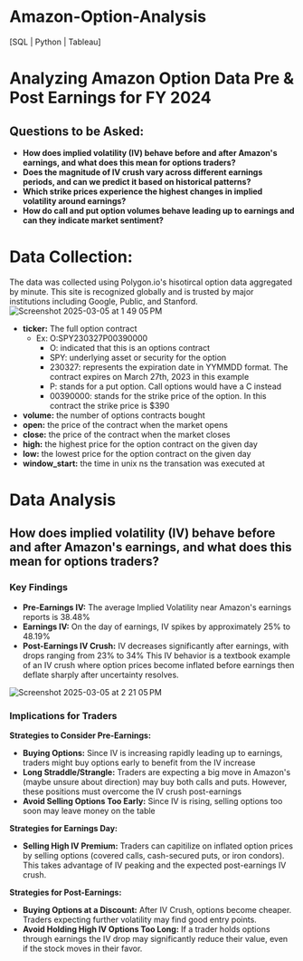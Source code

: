 # Amazon-Option-Analysis
[SQL | Python | Tableau]

# Analyzing Amazon Option Data Pre & Post Earnings for FY 2024
## Questions to be Asked:
  - **How does implied volatility (IV) behave before and after Amazon's earnings, and what does this mean for options traders?**
  - **Does the magnitude of IV crush vary across different earnings periods, and can we predict it based on historical patterns?**
  - **Which strike prices experience the highest changes in implied volatility around earnings?**
  - **How do call and put option volumes behave leading up to earnings and can they indicate market sentiment?**

# Data Collection:
The data was collected using Polygon.io's hisotircal option data aggregated by minute. This site is recognized globally and is trusted by major institutions including Google, Public, and Stanford.
![Screenshot 2025-03-05 at 1 49 05 PM](https://github.com/user-attachments/assets/1da7ab84-b3a4-4470-a495-63a31ccd2888)

 - **ticker:** The full option contract
   - Ex: O:SPY230327P00390000
     - O: indicated that this is an options contract
     - SPY: underlying asset or security for the option
     - 230327: represents the expiration date in YYMMDD format. The contract expires on March 27th, 2023 in this example
     - P: stands for a put option. Call options would have a C instead
     - 00390000: stands for the strike price of the option. In this contract the strike price is $390
  - **volume:** the number of options contracts bought
  - **open:** the price of the contract when the market opens
  - **close:** the price of the contract when the market closes
  - **high:** the highest price for the option contract on the given day
  - **low:** the lowest price for the option contract on the given day
  - **window_start:** the time in unix ns the transation was executed at

# Data Analysis
## How does implied volatility (IV) behave before and after Amazon's earnings, and what does this mean for options traders?
### Key Findings
  - **Pre-Earnings IV:** The average Implied Volatility near Amazon's earnings reports is 38.48%
  - **Earnings IV:** On the day of earnings, IV spikes by approximately 25% to 48.19%
  - **Post-Earnings IV Crush:** IV decreases significantly after earnings, with drops ranging from 23% to 34%
  This IV behavior is a textbook example of an IV crush where option prices become inflated before earnings then deflate sharply after uncertainty resolves.

![Screenshot 2025-03-05 at 2 21 05 PM](https://github.com/user-attachments/assets/fd701f47-1b2b-4c0c-8960-78f3695cd276)

### Implications for Traders
**Strategies to Consider Pre-Earnings:**
  - **Buying Options:** Since IV is increasing rapidly leading up to earnings, traders might buy options early to benefit from the IV increase
  - **Long Straddle/Strangle:** Traders are expecting a big move in Amazon's (maybe unsure about direction) may buy both calls and puts. However, these positions must overcome the IV crush post-earnings
  - **Avoid Selling Options Too Early:** Since IV is rising, selling options too soon may leave money on the table

**Strategies for Earnings Day:**
  - **Selling High IV Premium:** Traders can capitilize on inflated option prices by selling options (covered calls, cash-secured puts, or iron condors). This takes advantage of IV peaking and the expected post-earnings IV crush.

**Strategies for Post-Earnings:**
  - **Buying Options at a Discount:** After IV Crush, options become cheaper. Traders expecting further volatility may find good entry points.
  - **Avoid Holding High IV Options Too Long:** If a trader holds options through earnings the IV drop may significantly reduce their value, even if the stock moves in their favor.
 
